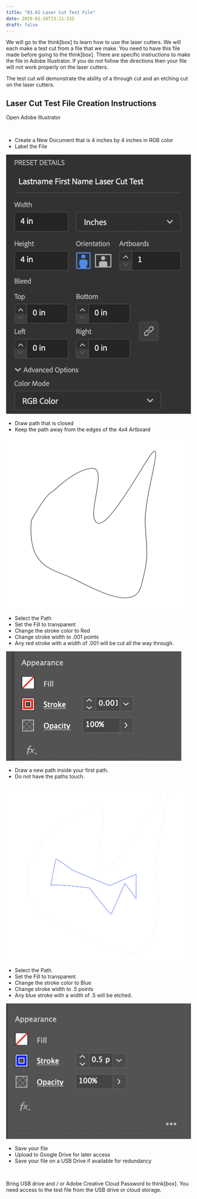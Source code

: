 ```yaml
---
title: "03.01 Laser Cut Test File"
date: 2020-01-26T23:11:13Z
draft: false
---
```


We will go to the think[box] to learn how to use the laser cutters.
We will each make a test cut from a file that we make. You need to have this
file made before going to the think[box]. There are specific instructions to make
the file in Adobe Illustrator. If you do not follow the directions then your
file will not work properly on the laser cutters.

The test cut will demonstrate the ability of a through cut and an etching cut on the laser cutters.

## Laser Cut Test File Creation Instructions

<div class="two-column-instructions-grid">

Open Adobe Illustrator

&nbsp;

- Create a New Document that is 4 inches by 4 inches in RGB color
- Label the File

![Illustrator Artboard Settings](artboard-settings.png "Illustrator Artboard Settings")

- Draw path that is closed
- Keep the path away from the edges of the 4x4 Artboard

![1st Stroke for Laser Cutter](1st-stroke.png "1st Stroke for Laser Cutter")

- Select the Path
- Set the Fill to transparent
- Change the stroke color to Red
- Change stroke width to .001 points
- Any red stroke with a width of .001 will be cut all the way through.

![Change Stroke Color](red-stroke.png "Change Stroke Color")

- Draw a new path inside your first path.
- Do not have the paths touch.

![2nd Stroke for Laser Cutter](2nd-stroke.png "2nd Stroke for Laser Cutter")

- Select the Path
- Set the Fill to transparent
- Change the stroke color to Blue
- Change stroke width to .5 points
- Any blue stroke with a width of .5 will be etched.

![Change Stroke Color to Blue](blue-stroke.png "Change Stroke Color to Blue")

- Save your file
- Upload to Google Drive for later access
- Save your file on a USB Drive if available for redundancy

&nbsp;

Bring USB drive and / or Adobe Creative Cloud Password to think[box]. You need access to the test file from the USB drive or cloud storage.

&nbsp;

</div>

